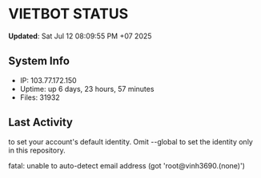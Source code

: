 # VIETBOT STATUS
**Updated**: Sat Jul 12 08:09:55 PM +07 2025

## System Info
- IP: 103.77.172.150
- Uptime: up 6 days, 23 hours, 57 minutes
- Files: 31932

## Last Activity

to set your account's default identity.
Omit --global to set the identity only in this repository.

fatal: unable to auto-detect email address (got 'root@vinh3690.(none)')
